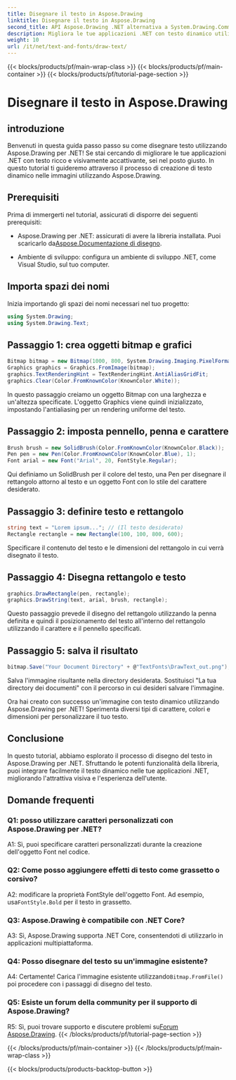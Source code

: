 ```yaml
---
title: Disegnare il testo in Aspose.Drawing
linktitle: Disegnare il testo in Aspose.Drawing
second_title: API Aspose.Drawing .NET alternativa a System.Drawing.Common
description: Migliora le tue applicazioni .NET con testo dinamico utilizzando Aspose.Drawing per .NET. Segui la nostra guida passo passo per disegnare testo, personalizzare i caratteri e creare immagini visivamente accattivanti.
weight: 10
url: /it/net/text-and-fonts/draw-text/
---
```


{{< blocks/products/pf/main-wrap-class >}}
{{< blocks/products/pf/main-container >}}
{{< blocks/products/pf/tutorial-page-section >}}

# Disegnare il testo in Aspose.Drawing

## introduzione

Benvenuti in questa guida passo passo su come disegnare testo utilizzando Aspose.Drawing per .NET! Se stai cercando di migliorare le tue applicazioni .NET con testo ricco e visivamente accattivante, sei nel posto giusto. In questo tutorial ti guideremo attraverso il processo di creazione di testo dinamico nelle immagini utilizzando Aspose.Drawing.

## Prerequisiti

Prima di immergerti nel tutorial, assicurati di disporre dei seguenti prerequisiti:

-  Aspose.Drawing per .NET: assicurati di avere la libreria installata. Puoi scaricarlo da[Aspose.Documentazione di disegno](https://reference.aspose.com/drawing/net/).

- Ambiente di sviluppo: configura un ambiente di sviluppo .NET, come Visual Studio, sul tuo computer.

## Importa spazi dei nomi

Inizia importando gli spazi dei nomi necessari nel tuo progetto:

```csharp
using System.Drawing;
using System.Drawing.Text;
```

## Passaggio 1: crea oggetti bitmap e grafici

```csharp
Bitmap bitmap = new Bitmap(1000, 800, System.Drawing.Imaging.PixelFormat.Format32bppPArgb);
Graphics graphics = Graphics.FromImage(bitmap);
graphics.TextRenderingHint = TextRenderingHint.AntiAliasGridFit;
graphics.Clear(Color.FromKnownColor(KnownColor.White));
```

In questo passaggio creiamo un oggetto Bitmap con una larghezza e un'altezza specificate. L'oggetto Graphics viene quindi inizializzato, impostando l'antialiasing per un rendering uniforme del testo.

## Passaggio 2: imposta pennello, penna e carattere

```csharp
Brush brush = new SolidBrush(Color.FromKnownColor(KnownColor.Black));
Pen pen = new Pen(Color.FromKnownColor(KnownColor.Blue), 1);
Font arial = new Font("Arial", 20, FontStyle.Regular);
```

Qui definiamo un SolidBrush per il colore del testo, una Pen per disegnare il rettangolo attorno al testo e un oggetto Font con lo stile del carattere desiderato.

## Passaggio 3: definire testo e rettangolo

```csharp
string text = "Lorem ipsum..."; // (Il testo desiderato)
Rectangle rectangle = new Rectangle(100, 100, 800, 600);
```

Specificare il contenuto del testo e le dimensioni del rettangolo in cui verrà disegnato il testo.

## Passaggio 4: Disegna rettangolo e testo

```csharp
graphics.DrawRectangle(pen, rectangle);
graphics.DrawString(text, arial, brush, rectangle);
```

Questo passaggio prevede il disegno del rettangolo utilizzando la penna definita e quindi il posizionamento del testo all'interno del rettangolo utilizzando il carattere e il pennello specificati.

## Passaggio 5: salva il risultato

```csharp
bitmap.Save("Your Document Directory" + @"TextFonts\DrawText_out.png");
```

Salva l'immagine risultante nella directory desiderata. Sostituisci "La tua directory dei documenti" con il percorso in cui desideri salvare l'immagine.

Ora hai creato con successo un'immagine con testo dinamico utilizzando Aspose.Drawing per .NET! Sperimenta diversi tipi di carattere, colori e dimensioni per personalizzare il tuo testo.

## Conclusione

In questo tutorial, abbiamo esplorato il processo di disegno del testo in Aspose.Drawing per .NET. Sfruttando le potenti funzionalità della libreria, puoi integrare facilmente il testo dinamico nelle tue applicazioni .NET, migliorando l'attrattiva visiva e l'esperienza dell'utente.

## Domande frequenti

### Q1: posso utilizzare caratteri personalizzati con Aspose.Drawing per .NET?

A1: Sì, puoi specificare caratteri personalizzati durante la creazione dell'oggetto Font nel codice.

### Q2: Come posso aggiungere effetti di testo come grassetto o corsivo?

 A2: modificare la proprietà FontStyle dell'oggetto Font. Ad esempio, usa`FontStyle.Bold` per il testo in grassetto.

### Q3: Aspose.Drawing è compatibile con .NET Core?

A3: Sì, Aspose.Drawing supporta .NET Core, consentendoti di utilizzarlo in applicazioni multipiattaforma.

### Q4: Posso disegnare del testo su un'immagine esistente?

 A4: Certamente! Carica l'immagine esistente utilizzando`Bitmap.FromFile()` poi procedere con i passaggi di disegno del testo.

### Q5: Esiste un forum della community per il supporto di Aspose.Drawing?

 R5: Sì, puoi trovare supporto e discutere problemi su[Forum Aspose.Drawing](https://forum.aspose.com/c/diagram/17).
{{< /blocks/products/pf/tutorial-page-section >}}

{{< /blocks/products/pf/main-container >}}
{{< /blocks/products/pf/main-wrap-class >}}

{{< blocks/products/products-backtop-button >}}
